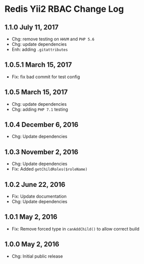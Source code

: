 Redis Yii2 RBAC Change Log
==========================


1.1.0 July 11, 2017
-------------------

 * Chg: remove testing on `HHVM` and `PHP 5.6`
 * Chg: update dependencies
 * Enh: adding `.gitattributes`

1.0.5.1 March 15, 2017
----------------------

 * Fix: fix bad commit for test config

1.0.5 March 15, 2017
--------------------

 * Chg: update dependencies
 * Chg: adding `PHP 7.1` testing

1.0.4 December 6, 2016
----------------------

 * Chg: Update dependencies

1.0.3 November 2, 2016
----------------------

 * Chg: Update dependencies
 * Fix: Added `getChildRoles($roleName)`

1.0.2 June 22, 2016
-------------------

 * Fix: Update documentation
 * Chg: Update dependencies

1.0.1 May 2, 2016
-----------------

 * Fix: Remove forced type in `canAddChild()` to allow correct build

1.0.0 May 2, 2016
-----------------

 * Chg: Initial public release

